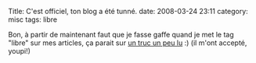 Title: C'est officiel, ton blog a été tunné.
date: 2008-03-24 23:11
category: misc
tags: libre

Bon, à partir de maintenant faut que je fasse gaffe quand je met le
tag "libre" sur mes articles, ça parait sur
[un truc un peu lu](http://www.planet-libre.org) :) (il m'ont
accepté, youpi!)



